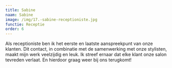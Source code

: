 ```yaml
---
title: Sabine
naam: Sabine
image: /img/17.-sabine-receptioniste.jpg
functie: Receptie
order: 6
---
```


Als receptioniste ben ik het eerste en laatste aanspreekpunt van onze klanten. Dit contact, in combinatie met de samenwerking met onze stylisten, maakt mijn werk veelzijdig en leuk. Ik streef ernaar dat elke klant onze salon tevreden verlaat. En hierdoor graag weer bij ons terugkomt!